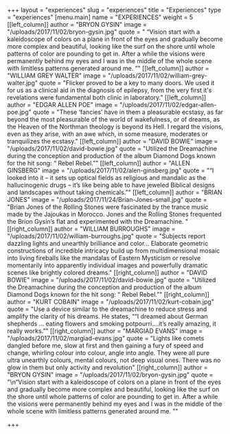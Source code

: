 +++
layout = "experiences"
slug = "experiences"
title = "Experiences"
type = "experiences"
[menu.main]
name = "EXPERIENCES"
weight = 5
[[left_column]]
author = "BRYON GYSIN"
image = "/uploads/2017/11/02/bryon-gysin.jpg"
quote = " “Vision start with a kaleidoscope of colors on a plane in front of the eyes and gradually become more complex and beautiful, looking like the surf on the shore until whole patterns of color are pounding to get in. After a while the visions were permanently behind my eyes and I was in the middle of the whole scene with limitless patterns generated around me. ”"
[[left_column]]
author = "WILLIAM GREY WALTER"
image = "/uploads/2017/11/02/william-grey-walter.jpg"
quote = "Flicker proved to be a key to many doors. We used it for us as a clinical aid in the diagnosis of epilepsy, from the very first it's revelations were fundamental both clinic in laboratory."
[[left_column]]
author = "EDGAR ALLEN POE"
image = "/uploads/2017/11/02/edgar-allen-poe.jpg"
quote = "These ‘fancies’ have in them a pleasurable ecstasy, as far beyond the most pleasurable of the world of wakefulness, or of dreams, as the Heaven of the Northman theology is beyond its Hell. I regard the visions, even as they arise, with an awe which, in some measure, moderates or tranquilizes the ecstasy."
[[left_column]]
author = "DAVID BOWIE"
image = "/uploads/2017/11/02/david-bowie.jpg"
quote = "Utilized the Dreamachine during the conception and production of the album Diamond Dogs known for the hit song: “ Rebel Rebel.”"
[[left_column]]
author = "ALLEN GINSBERG"
image = "/uploads/2017/11/02/alen-ginsberg.jpg"
quote = "“I looked into it – it sets up optical fields as religious and mandalic as the hallucinogenic drugs – it’s like being able to have jeweled Biblical designs and landscapes without taking chemicals.”"
[[left_column]]
author = "BRIAN JONES"
image = "/uploads/2017/11/24/Brian-Jones-small.jpg"
quote = "Brian Jones of the Rolling Stones were fascinated by the trance music made by the Jajoukas in Morocco.  Jones and the Rolling Stones frequented the Brion Gysin’s flat and experimented with the Dreamachine. "
[[right_column]]
author = "WILLIAM BURROUGHS"
image = "/uploads/2017/11/02/william-burroughs.jpg"
quote = "Subjects report dazzling lights and unearthly brilliance and color... Elaborate geometric constructions of incredible intricacy build up from multidimensional mosaic into living fireballs like the mandalas of Eastern Mysticism or resolve momentarily into apparently individual images and powerfully dramatic scenes like brightly colored dreams."
[[right_column]]
author = "DAVID BOWIE"
image = "/uploads/2017/11/02/david-bowie.jpg"
quote = "Utilized the Dreamachine during the conception and production of the album Diamond Dogs known for the hit song: “ Rebel Rebel.”"
[[right_column]]
author = "KURT COBAIN"
image = "/uploads/2017/11/02/kurt-cobain.jpg"
quote = "Use a device similar to the dreamachine to reduce stress and amplify the clarity of his dreams. He states, ““I dreamed about German shepherds … eating flowers and smoking potpourri….it’s really amazing, it really works.”"
[[right_column]]
author = "MARGIAD EVANS"
image = "/uploads/2017/11/02/margiad-evans.jpg"
quote = "Lights like comets dangled before me, slow at first and then gaining a fury of speed and change, whirling colour into colour, angle into angle. They were all pure ultra unearthly colours, mental colours, not deep visual ones. There was no glow in them but only activity and revolution"
[[right_column]]
author = "BRYON GYSIN"
image = "/uploads/2017/11/02/bryon-gysin.jpg"
quote = "\n“Vision start with a kaleidoscope of colors on a plane in front of the eyes and gradually become more complex and beautiful, looking like the surf on the shore until whole patterns of color are pounding to get in. After a while the visions were permanently behind my eyes and I was in the middle of the whole scene with limitless patterns generated around me. ”"

+++
